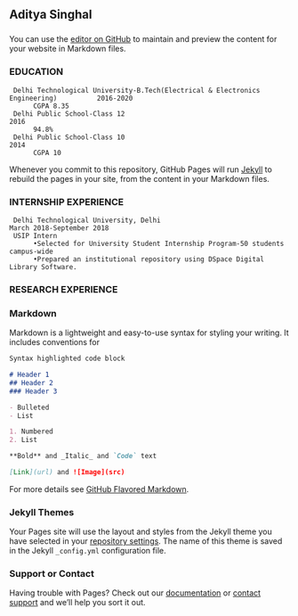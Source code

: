 ## Aditya Singhal
### 

You can use the [editor on GitHub](https://github.com/adidtu27/adidtu27.github.io/edit/master/README.md) to maintain and preview the content for your website in Markdown files.
### EDUCATION
     Delhi Technological University-B.Tech(Electrical & Electronics Engineering)          2016-2020
          CGPA 8.35
     Delhi Public School-Class 12                                                         2016
          94.8%
     Delhi Public School-Class 10                                                         2014
          CGPA 10

Whenever you commit to this repository, GitHub Pages will run [Jekyll](https://jekyllrb.com/) to rebuild the pages in your site, from the content in your Markdown files.

### INTERNSHIP EXPERIENCE
     
     Delhi Technological University, Delhi                                                 March 2018-September 2018
     USIP Intern
          •Selected for University Student Internship Program-50 students campus-wide
          •Prepared an institutional repository using DSpace Digital Library Software.
### RESEARCH EXPERIENCE
     
### Markdown

Markdown is a lightweight and easy-to-use syntax for styling your writing. It includes conventions for

```markdown
Syntax highlighted code block

# Header 1
## Header 2
### Header 3

- Bulleted
- List

1. Numbered
2. List

**Bold** and _Italic_ and `Code` text

[Link](url) and ![Image](src)
```

For more details see [GitHub Flavored Markdown](https://guides.github.com/features/mastering-markdown/).

### Jekyll Themes

Your Pages site will use the layout and styles from the Jekyll theme you have selected in your [repository settings](https://github.com/adidtu27/adidtu27.github.io/settings). The name of this theme is saved in the Jekyll `_config.yml` configuration file.

### Support or Contact

Having trouble with Pages? Check out our [documentation](https://help.github.com/categories/github-pages-basics/) or [contact support](https://github.com/contact) and we’ll help you sort it out.
